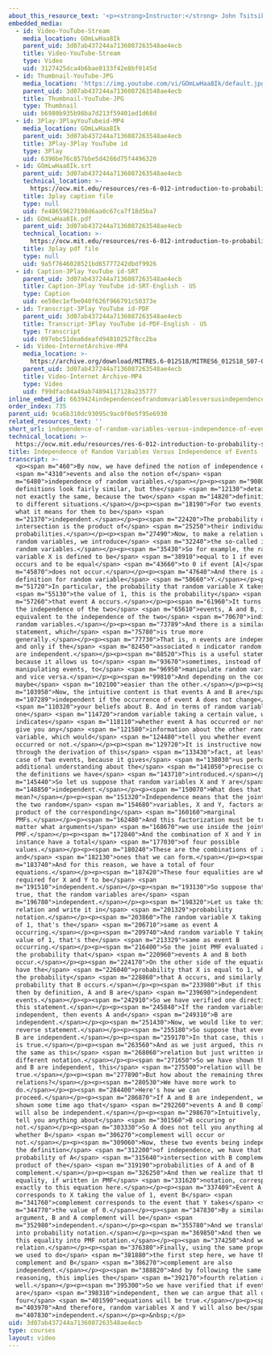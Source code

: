 ```yaml
---
about_this_resource_text: '<p><strong>Instructor:</strong> John Tsitsiklis</p>'
embedded_media:
  - id: Video-YouTube-Stream
    media_location: GOmLwHaa8Ik
    parent_uid: 3d07ab437244a7136087263548ae4ecb
    title: Video-YouTube-Stream
    type: Video
    uid: 3127425dca4b6bae0133f42e8bf0145d
  - id: Thumbnail-YouTube-JPG
    media_location: 'https://img.youtube.com/vi/GOmLwHaa8Ik/default.jpg'
    parent_uid: 3d07ab437244a7136087263548ae4ecb
    title: Thumbnail-YouTube-JPG
    type: Thumbnail
    uid: b6980b935b98ba7d213f59401ed1d68d
  - id: 3Play-3PlayYouTubeid-MP4
    media_location: GOmLwHaa8Ik
    parent_uid: 3d07ab437244a7136087263548ae4ecb
    title: 3Play-3Play YouTube id
    type: 3Play
    uid: 6396be76c857bbe5d4286d75f4496320
  - id: GOmLwHaa8Ik.srt
    parent_uid: 3d07ab437244a7136087263548ae4ecb
    technical_location: >-
      https://ocw.mit.edu/resources/res-6-012-introduction-to-probability-spring-2018/part-i-the-fundamentals/independence-of-random-variables-versus-independence-of-events/GOmLwHaa8Ik.srt
    title: 3play caption file
    type: null
    uid: fe48659627198d6aa0c67ca7f18d5ba7
  - id: GOmLwHaa8Ik.pdf
    parent_uid: 3d07ab437244a7136087263548ae4ecb
    technical_location: >-
      https://ocw.mit.edu/resources/res-6-012-introduction-to-probability-spring-2018/part-i-the-fundamentals/independence-of-random-variables-versus-independence-of-events/GOmLwHaa8Ik.pdf
    title: 3play pdf file
    type: null
    uid: 9a5f7646028521bd65777242dbdf9926
  - id: Caption-3Play YouTube id-SRT
    parent_uid: 3d07ab437244a7136087263548ae4ecb
    title: Caption-3Play YouTube id-SRT-English - US
    type: Caption
    uid: ee50ec1efbe040f626f966791c50373e
  - id: Transcript-3Play YouTube id-PDF
    parent_uid: 3d07ab437244a7136087263548ae4ecb
    title: Transcript-3Play YouTube id-PDF-English - US
    type: Transcript
    uid: 097ebc51dea6deafd94810252f8cc2ba
  - id: Video-InternetArchive-MP4
    media_location: >-
      https://archive.org/download/MITRES.6-012S18/MITRES6_012S18_S07-03_300k.mp4
    parent_uid: 3d07ab437244a7136087263548ae4ecb
    title: Video-Internet Archive-MP4
    type: Video
    uid: f99dfac04a49ab74894117128a235777
inline_embed_id: 6639424independenceofrandomvariablesversusindependenceofevents75316308
order_index: 735
parent_uid: 9ca6b310dc93095c9ac0f0e5f95e6930
related_resources_text: ''
short_url: independence-of-random-variables-versus-independence-of-events
technical_location: >-
  https://ocw.mit.edu/resources/res-6-012-introduction-to-probability-spring-2018/part-i-the-fundamentals/independence-of-random-variables-versus-independence-of-events
title: Independence of Random Variables Versus Independence of Events
transcript: >-
  <p><span m="460">By now, we have defined the notion of independence of</span>
  <span m="4310">events and also the notion of</span> <span
  m="6480">independence of random variables.</span></p><p><span m="9080">The two
  definitions look fairly similar, but the</span> <span m="12130">details are
  not exactly the same, because the two</span> <span m="14820">definitions refer
  to different situations.</span></p><p><span m="18190">For two events, we know
  what it means for them to be</span> <span
  m="21370">independent.</span></p><p><span m="22420">The probability of their
  intersection is the product of</span> <span m="25250">their individual
  probabilities.</span></p><p><span m="27490">Now, to make a relation with
  random variables, we introduce</span> <span m="32240">the so-called indicator
  random variables.</span></p><p><span m="35430">So for example, the random
  variable X is defined to be</span> <span m="38910">equal to 1 if event A
  occurs and to be equal</span> <span m="43660">to 0 if event [A]</span> <span
  m="45870">does not occur.</span></p><p><span m="47640">And there is a similar
  definition for random variable</span> <span m="50660">Y.</span></p><p><span
  m="51720">In particular, the probability that random variable X takes</span>
  <span m="55130">the value of 1, this is the probability</span> <span
  m="57260">that event A occurs.</span></p><p><span m="61960">It turns out that
  the independence of the two</span> <span m="65610">events, A and B, is
  equivalent to the independence of the two</span> <span m="70670">indicator
  random variables.</span></p><p><span m="73789">And there is a similar
  statement, which</span> <span m="75780">is true more
  generally.</span></p><p><span m="77730">That is, n events are independent if
  and only if the</span> <span m="82450">associated n indicator random variables
  are independent.</span></p><p><span m="88520">This is a useful statement,
  because it allows us to</span> <span m="93670">sometimes, instead of
  manipulating events, to</span> <span m="96950">manipulate random variables,
  and vice versa.</span></p><p><span m="99810">And depending on the context, one
  maybe</span> <span m="102100">easier than the other.</span></p><p><span
  m="103950">Now, the intuitive content is that events A and B are</span> <span
  m="107289">independent if the occurrence of event A does not change</span>
  <span m="110320">your beliefs about B. And in terms of random variables,
  one</span> <span m="114720">random variable taking a certain value, which
  indicates</span> <span m="118110">whether event A has occurred or not does not
  give you any</span> <span m="121580">information about the other random
  variable, which would</span> <span m="124480">tell you whether event B has
  occurred or not.</span></p><p><span m="129720">It is instructive now to go
  through the derivation of this</span> <span m="133430">fact, at least for the
  case of two events, because it gives</span> <span m="138030">us perhaps some
  additional understanding about the</span> <span m="141050">precise content of
  the definitions we have</span> <span m="143710">introduced.</span></p><p><span
  m="145440">So let us suppose that random variables X and Y are</span> <span
  m="148850">independent.</span></p><p><span m="150070">What does that
  mean?</span></p><p><span m="151320">Independence means that the joint PMF of
  the two random</span> <span m="154680">variables, X and Y, factors as a
  product of the corresponding</span> <span m="160160">marginal
  PMFs.</span></p><p><span m="162480">And this factorization must be true no
  matter what arguments</span> <span m="168670">we use inside the joint
  PMF.</span></p><p><span m="172840">And the combination of X and Y in this
  instance have a total</span> <span m="177030">of four possible
  values.</span></p><p><span m="180240">These are the combinations of zeroes
  and</span> <span m="182130">ones that we can form.</span></p><p><span
  m="183740">And for this reason, we have a total of four
  equations.</span></p><p><span m="187420">These four equalities are what is
  required for X and Y to be</span> <span
  m="191510">independent.</span></p><p><span m="193130">So suppose that this is
  true, that the random variables are</span> <span
  m="196780">independent.</span></p><p><span m="198320">Let us take this first
  relation and write it in</span> <span m="201329">probability
  notation.</span></p><p><span m="203860">The random variable X taking the value
  of 1, that's the</span> <span m="206710">same as event A
  occurring.</span></p><p><span m="209740">And random variable Y taking the
  value of 1, that's the</span> <span m="213329">same as event B
  occurring.</span></p><p><span m="216400">So the joint PMF evaluated at 1, 1 is
  the probability that</span> <span m="220960">events A and B both
  occur.</span></p><p><span m="224170">On the other side of the equation, we
  have the</span> <span m="226040">probability that X is equal to 1, which is
  the probability</span> <span m="228860">that A occurs, and similarly, the
  probability that B occurs.</span></p><p><span m="233980">But if this is true,
  then by definition, A and B are</span> <span m="239690">independent
  events.</span></p><p><span m="242910">So we have verified one direction of
  this statement.</span></p><p><span m="245840">If the random variables are
  independent, then events A and</span> <span m="249310">B are
  independent.</span></p><p><span m="251430">Now, we would like to verify the
  reverse statement.</span></p><p><span m="255180">So suppose that events A and
  B are independent.</span></p><p><span m="259170">In that case, this relation
  is true.</span></p><p><span m="263560">And as we just argued, this relation is
  the same as this</span> <span m="268060">relation but just written in
  different notation.</span></p><p><span m="271650">So we have shown that if A
  and B are independent, this</span> <span m="275500">relation will be
  true.</span></p><p><span m="277890">But how about the remaining three
  relations?</span></p><p><span m="280530">We have more work to
  do.</span></p><p><span m="284400">Here's how we can
  proceed.</span></p><p><span m="286870">If A and B are independent, we have
  shown some time ago that</span> <span m="292260">events A and B complement
  will also be independent.</span></p><p><span m="298670">Intuitively, A doesn't
  tell you anything about</span> <span m="301560">B occuring or
  not.</span></p><p><span m="303330">So A does not tell you anything about
  whether B</span> <span m="306270">complement will occur or
  not.</span></p><p><span m="309060">Now, these two events being independent, by
  the definition</span> <span m="312200">of independence, we have that the
  probability of A</span> <span m="315640">intersection with B complement is the
  product of the</span> <span m="319190">probabilities of A and of B
  complement.</span></p><p><span m="326250">And then we realize that this
  equality, if written in PMF</span> <span m="331620">notation, corresponds
  exactly to this equation here.</span></p><p><span m="337409">Event A
  corresponds to X taking the value of 1, event B</span> <span
  m="341760">complement corresponds to the event that Y takes</span> <span
  m="344770">the value of 0.</span></p><p><span m="347830">By a similar
  argument, B and A complement will be</span> <span
  m="352980">independent.</span></p><p><span m="355780">And we translate that
  into probability notation.</span></p><p><span m="369850">And then we translate
  this equality into PMF notation.</span></p><p><span m="374250">And we get this
  relation.</span></p><p><span m="376380">Finally, using the same property that
  we used to do</span> <span m="381880">the first step here, we have that A
  complement and B</span> <span m="386270">complement are also
  independent.</span></p><p><span m="388820">And by following the same line of
  reasoning, this implies the</span> <span m="392170">fourth relation as
  well.</span></p><p><span m="395300">So we have verified that if events A and B
  are</span> <span m="398310">independent, then we can argue that all of these
  four</span> <span m="401590">equations will be true.</span></p><p><span
  m="403970">And therefore, random variables X and Y will also be</span> <span
  m="407830">independent.</span></p><p>&nbsp;</p>
uid: 3d07ab437244a7136087263548ae4ecb
type: courses
layout: video
---
```

